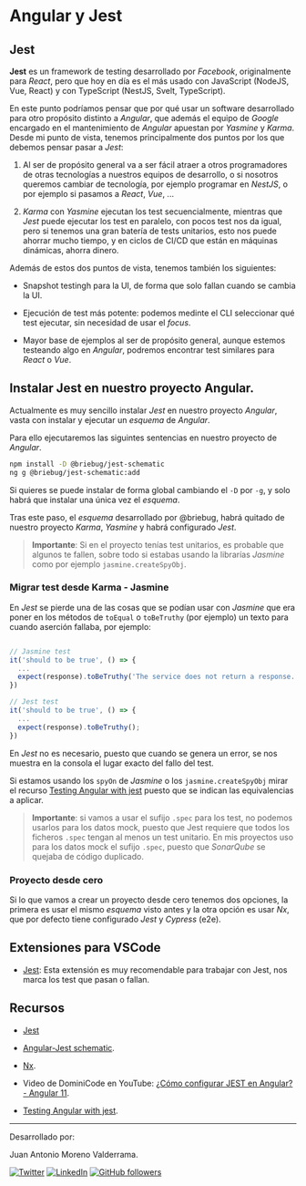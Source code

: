 # Angular y Jest

## Jest

__Jest__ es un framework de testing desarrollado por _Facebook_, originalmente para _React_, pero que hoy en día es el más usado con JavaScript (NodeJS, Vue, React) y con TypeScript (NestJS, Svelt, TypeScript).

En este punto podríamos pensar que por qué usar un software desarrollado para otro propósito distinto a _Angular_, que además el equipo de _Google_ encargado en el mantenimiento de _Angular_ apuestan por _Yasmine_ y _Karma_. Desde mi punto de vista, tenemos principalmente dos puntos por los que debemos pensar pasar a _Jest_:

1. Al ser de propósito general va a ser fácil atraer a otros programadores de otras tecnologías a nuestros equipos de desarrollo, o si nosotros queremos cambiar de tecnología, por ejemplo programar en _NestJS_, o por ejemplo si pasamos a _React_, _Vue_, ...

2. _Karma_ con _Yasmine_ ejecutan los test secuencialmente, mientras que _Jest_ puede ejecutar los test en paralelo, con pocos test nos da igual, pero si tenemos una gran batería de tests unitarios, esto nos puede ahorrar mucho tiempo, y en ciclos de CI/CD que están en máquinas dinámicas, ahorra dinero.

Además de estos dos puntos de vista, tenemos también los siguientes:

* Snapshot testingh para la UI, de forma que solo fallan cuando se cambia la UI.

* Ejecución de test más potente: podemos medinte el CLI seleccionar qué test ejecutar, sin necesidad de usar el _focus_.

* Mayor base de ejemplos al ser de propósito general, aunque estemos testeando algo en _Angular_, podremos encontrar test similares para _React_ o _Vue_.

## Instalar Jest en nuestro proyecto Angular.

Actualmente es muy sencillo instalar _Jest_ en nuestro proyecto _Angular_, vasta con instalar y ejecutar un _esquema_ de _Angular_.

Para ello ejecutaremos las siguintes sentencias en nuestro proyecto de _Angular_.

```bash
npm install -D @briebug/jest-schematic
ng g @briebug/jest-schematic:add
```

Si quieres se puede instalar de forma global cambiando el `-D` por `-g`, y solo habrá que instalar una única vez el _esquema_.

Tras este paso, el _esquema_ desarrollado por @briebug, habrá quitado de nuestro proyecto _Karma_, _Yasmine_ y habrá configurado _Jest_.

> __Importante__: Si en el proyecto tenías test unitarios, es probable que algunos te fallen, sobre todo si estabas usando la librarías _Jasmine_ como por ejemplo `jasmine.createSpyObj`.

### Migrar test desde Karma - Jasmine

En _Jest_ se pierde una de las cosas que se podían usar con _Jasmine_ que era poner en los métodos de `toEqual` o `toBeTruthy` (por ejemplo) un texto para cuando aserción fallaba, por ejemplo:
```javascript

// Jasmine test
it('should to be true', () => {
  ...
  expect(response).toBeTruthy('The service does not return a response.');
})

// Jest test
it('should to be true', () => {
  ...
  expect(response).toBeTruthy();
})
```

En _Jest_ no es necesario, puesto que cuando se genera un error, se nos muestra en la consola el lugar exacto del fallo del test.

Si estamos usando los `spyOn` de _Jasmine_ o los `jasmine.createSpyObj` mirar el recurso [Testing Angular with jest](https://ordina-jworks.github.io/testing/2018/08/03/testing-angular-with-jest.html) puesto que se indican las equivalencias a aplicar.

> __Importante__: si vamos a usar el sufijo `.spec` para los test, no podemos usarlos para los datos mock, puesto que Jest requiere que todos los ficheros `.spec` tengan al menos un test unitario. En mis proyectos uso para los datos mock el sufijo `.spec`, puesto que _SonarQube_ se quejaba de código duplicado.

### Proyecto desde cero

Si lo que vamos a crear un proyecto desde cero tenemos dos opciones, la primera es usar el mismo _esquema_ visto antes y la otra opción es usar _Nx_, que por defecto tiene configurado _Jest_ y _Cypress_ (e2e).

## Extensiones para VSCode

* [Jest](https://marketplace.visualstudio.com/items?itemName=Orta.vscode-jest): Esta extensión es muy recomendable para trabajar con Jest, nos marca los test que pasan o fallan.

## Recursos

* [Jest](https://jestjs.io/)

* [Angular-Jest schematic](https://github.com/briebug/jest-schematic).

* [Nx](https://nx.dev/).

* Video de DominiCode en YouTube: [¿Cómo configurar JEST en Angular? - Angular 11](https://www.youtube.com/watch?v=QY0RGkhzJdo).

* [Testing Angular with jest](https://ordina-jworks.github.io/testing/2018/08/03/testing-angular-with-jest.html).

___
Desarrollado por:

Juan Antonio Moreno Valderrama.

<a href="https://twitter.com/jmorenovade"><img src="https://img.shields.io/twitter/follow/jmorenovalde?label=Twitter&style=social" alt="Twitter"></a>
<a href="https://www.linkedin.com/in/juan-antonio-moreno-valderrama/"><img src="https://img.shields.io/badge/LinkedIn--_.svg?style=social&logo=linkedin" alt="LinkedIn"></a>
<a href="https://github.com/jmorenovalde"><img alt="GitHub followers" src="https://img.shields.io/github/followers/jmorenovalde?style=social"></a>